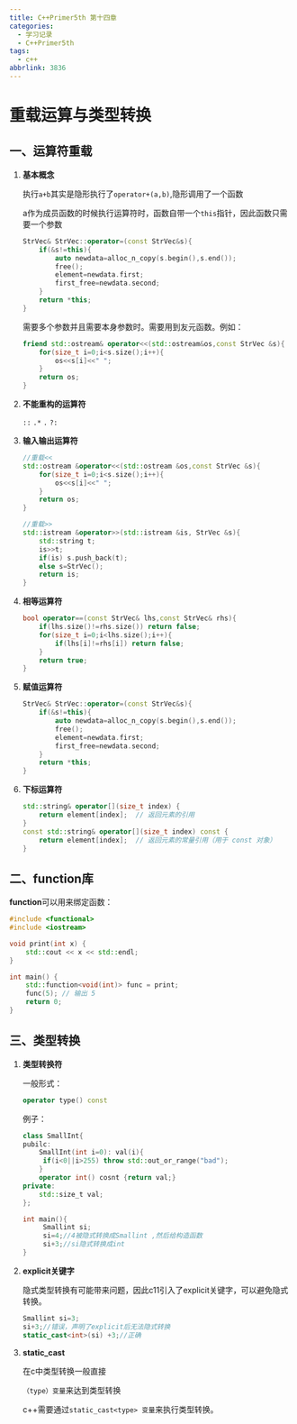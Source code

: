 ```yaml
---
title: C++Primer5th 第十四章
categories:
  - 学习记录
  - C++Primer5th
tags:
  - c++
abbrlink: 3836
---
```

# 重载运算与类型转换
## 一、运算符重载

1. **基本概念**

   执行`a+b`其实是隐形执行了`operator+(a,b)`,隐形调用了一个函数

   a作为成员函数的时候执行运算符时，函数自带一个`this`指针，因此函数只需要一个参数

   ```cpp
   StrVec& StrVec::operator=(const StrVec&s){
       if(&s!=this){
           auto newdata=alloc_n_copy(s.begin(),s.end());
           free();
           element=newdata.first;
           first_free=newdata.second;
       }
       return *this;
   }
   ```

   需要多个参数并且需要本身参数时。需要用到友元函数。例如：

   ```cpp
   friend std::ostream& operator<<(std::ostream&os,const StrVec &s){
       for(size_t i=0;i<s.size();i++){
           os<<s[i]<<" ";
       }
       return os;
   }
   ```

2. **不能重构的运算符**

   `::` `.*` `.` `?:`

3. **输入输出运算符**

   ```cpp
   //重载<<
   std::ostream &operator<<(std::ostream &os,const StrVec &s){
       for(size_t i=0;i<s.size();i++){
           os<<s[i]<<" ";
       }
       return os;
   }
   
   //重载>>
   std::istream &operator>>(std::istream &is, StrVec &s){
       std::string t;
       is>>t;
       if(is) s.push_back(t);
       else s=StrVec();
       return is;
   }
   ```

4. **相等运算符**

   ```cpp
   bool operator==(const StrVec& lhs,const StrVec& rhs){
       if(lhs.size()!=rhs.size()) return false;
       for(size_t i=0;i<lhs.size();i++){
           if(lhs[i]!=rhs[i]) return false;
       }
       return true;
   }
   ```

5. **赋值运算符**

   ```cpp
   StrVec& StrVec::operator=(const StrVec&s){
       if(&s!=this){
           auto newdata=alloc_n_copy(s.begin(),s.end());
           free();
           element=newdata.first;
           first_free=newdata.second;
       }
       return *this;
   }
   ```

6. **下标运算符**

   ```cpp
   std::string& operator[](size_t index) {
       return element[index];  // 返回元素的引用
   }
   const std::string& operator[](size_t index) const {
       return element[index];  // 返回元素的常量引用（用于 const 对象）
   }
   ```

## 二、function库

**function**可以用来绑定函数：

```cpp
#include <functional>
#include <iostream>

void print(int x) {
    std::cout << x << std::endl;
}

int main() {
    std::function<void(int)> func = print;
    func(5); // 输出 5
    return 0;
}
```

## 三、类型转换

1. **类型转换符**

   一般形式：

   ```cpp
   operator type() const
   ```

   例子：

   ```cpp
   class SmallInt{
   pubilc:
       SmallInt(int i=0): val(i){
   		if(i<0||i>255) throw std::out_or_range("bad");
       }
       operator int() cosnt {return val;}
   private:
       std::size_t val;
   };
   
   int main(){
        Smallint si;
        si=4;//4被隐式转换成Smallint ,然后给构造函数
        si+3;//si隐式转换成int
   }
   ```

2. **explicit关键字**

   隐式类型转换有可能带来问题，因此c11引入了explicit关键字，可以避免隐式转换。

   ```cpp
   Smallint si=3;
   si+3;//错误，声明了explicit后无法隐式转换
   static_cast<int>(si) +3;//正确
   ```

   

3. **static_cast**

   在c中类型转换一般直接

   `（type）变量`来达到类型转换

   c++需要通过`static_cast<type> 变量`来执行类型转换。







 